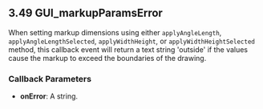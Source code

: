## 3.49 GUI_markupParamsError

When setting markup dimensions using either `applyAngleLength`, `applyAngleLengthSelected`, `applyWidthHeight`, or `applyWidthHeightSelected` method, this callback event will return a text string 'outside' if the values cause the markup to exceed the boundaries of the drawing.

### Callback Parameters
- **onError**: A string.